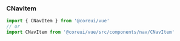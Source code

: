 ### CNavItem

```jsx
import { CNavItem } from '@coreui/vue'
// or
import CNavItem from '@coreui/vue/src/components/nav/CNavItem'
```

